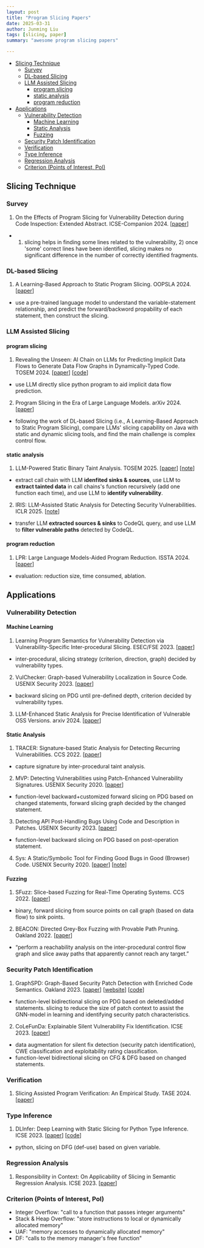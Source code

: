 ```yaml
---
layout: post
title: "Program Slicing Papers"
date: 2025-03-31
author: Junming Liu
tags: [slicing, paper]
summary: "awesome program slicing papers"

---
```

- [Slicing Technique](#slicing-technique)
  - [Survey](#survey)
  - [DL-based Slicing](#dl-based-slicing)
  - [LLM Assisted Slicing](#llm-assisted-slicing)
    - [program slicing](#program-slicing)
    - [static analysis](#static-analysis)
    - [program reduction](#program-reduction)
- [Applications](#applications)
  - [Vulnerability Detection](#vulnerability-detection)
    - [Machine Learning](#machine-learning)
    - [Static Analysis](#static-analysis-1)
    - [Fuzzing](#fuzzing)
  - [Security Patch Identification](#security-patch-identification)
  - [Verification](#verification)
  - [Type Inference](#type-inference)
  - [Regression Analysis](#regression-analysis)
  - [Criterion (Points of Interest, PoI)](#criterion-points-of-interest-poi)

## Slicing Technique

### Survey

1. On the Effects of Program Slicing for Vulnerability Detection during Code Inspection: Extended Abstract. ICSE-Companion 2024. \[[paper](https://dl.acm.org/doi/10.1145/3639478.3643117)\]
  - 1) slicing helps in finding some lines related to the vulnerability, 2) once 'some' correct lines have been identified, slicing makes no significant difference in the number of correctly identified fragments.

### DL-based Slicing

1. A Learning-Based Approach to Static Program Slicing. OOPSLA 2024. \[[paper](https://dl.acm.org/doi/10.1145/3649814)\]
  - use a pre-trained language model to understand the variable-statement relationship, and predict the forward/backword propability of each statement, then construct the slicing.

### LLM Assisted Slicing

#### program slicing

1. Revealing the Unseen: AI Chain on LLMs for Predicting Implicit Data Flows to Generate Data Flow Graphs in Dynamically-Typed Code. TOSEM 2024. \[[paper](https://dl.acm.org/doi/10.1145/3672458)\] \[[code](https://drive.google.com/file/d/1a1pwDEPK1yod6E9recAuIkntCL0oUXOV/view?usp=drive_link)\]
  - use LLM directly slice python program to aid implicit data flow prediction.
2. Program Slicing in the Era of Large Language Models. arXiv 2024. \[[paper](http://arxiv.org/abs/2409.12369)\]
  - following the work of DL-based Slicing (i.e., A Learning-Based Approach to Static Program Slicing), compare LLMs' slicing capability on Java with static and dynamic slicing tools, and find the main challenge is complex control flow.

#### static analysis

1. LLM-Powered Static Binary Taint Analysis. TOSEM 2025. \[[paper](https://dl.acm.org/doi/10.1145/3711816)\]  \[[note](/_posts/2025-03-29-LATTE)\]
  - extract call chain with LLM **idenfited sinks & sources**, use LLM to **extract tainted data** in call chains's function recursively (add one function each time), and use LLM to **identify vulnerability**.
2. IRIS: LLM-Assisted Static Analysis for Detecting Security Vulnerabilities. ICLR 2025. \[[note](/_posts/2025-03-25-IRIS)\]
  - transfer LLM **extracted sources & sinks** to CodeQL query, and use LLM to **filter vulnerable paths** detected by CodeQL.

#### program reduction

1. LPR: Large Language Models-Aided Program Reduction. ISSTA 2024. \[[paper](https://arxiv.org/pdf/2312.13064)\]
  - evaluation: reduction size, time consumed, ablation.

## Applications

### Vulnerability Detection

#### Machine Learning

1. Learning Program Semantics for Vulnerability Detection via Vulnerability-Specific Inter-procedural Slicing. ESEC/FSE 2023. \[[paper](https://dl.acm.org/doi/10.1145/3611643.3616351)\]
  - inter-procedural, slicing strategy (criterion, direction, graph) decided by vulnerability types.
2. VulChecker: Graph-based Vulnerability Localization in Source Code. USENIX Security 2023. \[[paper](https://www.usenix.org/conference/usenixsecurity23/presentation/mirsky)\]
  - backward slicing on PDG until pre-defined depth, criterion decided by vulnerability types.
3. LLM-Enhanced Static Analysis for Precise Identification of Vulnerable OSS Versions. arxiv 2024. \[[paper](https://arxiv.org/pdf/2408.07321)\]

<!-- 1. 漏洞代码提取
    1. program slicing提取dangerous flow：根据patch deleted/added statements，对不同种类statement定义切片策略（类似MVP）
    2. 使用LLM提取dangerous flow中vulnerable statements：few-shot, CoT
    3. 根据预定义规则分配vulnerable statements权重
1. 函数级别code clone detection -> 找到vulnerability introducing commit
2. 确定vulnerable version -->

#### Static Analysis

1. TRACER: Signature-based Static Analysis for Detecting Recurring Vulnerabilities. CCS 2022. \[[paper](https://doi.org/10.1145/3548606.3560664)\]
  - capture signature by inter-procedural taint analysis.
2. MVP: Detecting Vulnerabilities using Patch-Enhanced Vulnerability Signatures. USENIX Security 2020. \[[paper](https://www.usenix.org/conference/usenixsecurity20/presentation/xiao)\]
  - function-level backward+customized forward slicing on PDG based on changed statements, forward slicing graph decided by the changed statement.
3. Detecting API Post-Handling Bugs Using Code and Description in Patches. USENIX Security 2023. \[[paper](https://www.usenix.org/conference/usenixsecurity23/presentation/lin)\]
  - function-level backward slicing on PDG based on post-operation statement.
4. Sys: A Static/Symbolic Tool for Finding Good Bugs in Good (Browser) Code. USENIX Security 2020. \[[paper](https://www.usenix.org/conference/usenixsecurity20/presentation/brown)\] \[[note](/_posts/2024-10-13-Sys.md)\]

#### Fuzzing

1. SFuzz: Slice-based Fuzzing for Real-Time Operating Systems. CCS 2022. \[[paper](https://doi.org/10.1145/3548606.3559367)\]
  - binary, forward slicing from source points on call graph (based on data flow) to sink points.
2. BEACON: Directed Grey-Box Fuzzing with Provable Path Pruning. Oakland 2022. \[[paper](https://ieeexplore.ieee.org/document/9833751/)\]
  - “perform a reachability analysis on the inter-procedural control flow graph and slice away paths that apparently cannot reach any target.”

### Security Patch Identification

1. GraphSPD: Graph-Based Security Patch Detection with Enriched Code Semantics. Oakland 2023. \[[paper](https://ieeexplore.ieee.org/document/10179479)\] \[[website](https://sunlab-gmu.github.io/GraphSPD/)\] \[[code](https://github.com/SunLab-GMU/GraphSPD)\]
  - function-level bidirectional slicing on PDG based on deleted/added statements.
  slicing to reduce the size of patch context to assist the GNN-model in learning and identifying security patch characteristics.
  <!-- 
   1) 提出一种基于GNN用于security patch identification的模型 (PatchGNN)
   2) 提出一种graph representation (PatchCPG)，用于更好地表示patch内容
   3) 使用slicing减少PatchCPG的size
    -->
2. CoLeFunDa: Explainable Silent Vulnerability Fix Identification. ICSE 2023. \[[paper](https://ieeexplore.ieee.org/abstract/document/10172826)\]
  - data augmentation for silent fix detection (security patch identification), CWE classification and exploitability rating classification.
  - function-level bidirectional slicing on CFG & DFG based on changed statements.

### Verification

1. Slicing Assisted Program Verification: An Empirical Study. TASE 2024. \[[paper](https://link.springer.com/chapter/10.1007/978-3-031-64626-3_3)\]

### Type Inference

1. DLInfer: Deep Learning with Static Slicing for Python Type Inference. ICSE 2023. \[[paper](https://ieeexplore.ieee.org/abstract/document/10172544)\] \[[code](https://doi.org/10.5281/zenodo.7575544)\]
  - python, slicing on DFG (def-use) based on given variable.

### Regression Analysis

1. Responsibility in Context: On Applicability of Slicing in Semantic Regression Analysis. ICSE 2023. \[[paper](https://ieeexplore.ieee.org/abstract/document/10172711)\]

### Criterion (Points of Interest, PoI)

- Integer Overflow: "call to a function that passes integer arguments"
- Stack & Heap Overflow: "store instructions to local or dynamically allocated memory"
- UAF: "memory accesses to dynamically allocated memory"
- DF: "calls to the memory manager's free function"
